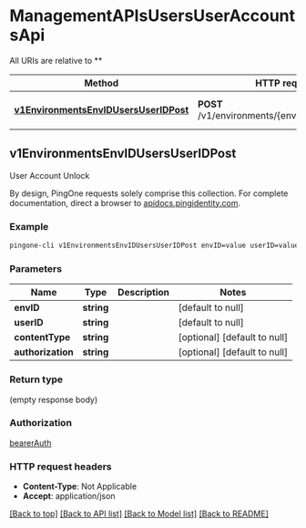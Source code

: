# ManagementAPIsUsersUserAccountsApi

All URIs are relative to **

Method | HTTP request | Description
------------- | ------------- | -------------
[**v1EnvironmentsEnvIDUsersUserIDPost**](ManagementAPIsUsersUserAccountsApi.md#v1EnvironmentsEnvIDUsersUserIDPost) | **POST** /v1/environments/{envID}/users/{userID} | User Account Unlock



## v1EnvironmentsEnvIDUsersUserIDPost

User Account Unlock

By design, PingOne requests solely comprise this collection. For complete documentation, direct a browser to <a href='https://apidocs.pingidentity.com/pingone/platform/v1/api/'>apidocs.pingidentity.com</a>.

### Example

```bash
pingone-cli v1EnvironmentsEnvIDUsersUserIDPost envID=value userID=value content-type:value Authorization:value
```

### Parameters


Name | Type | Description  | Notes
------------- | ------------- | ------------- | -------------
 **envID** | **string** |  | [default to null]
 **userID** | **string** |  | [default to null]
 **contentType** | **string** |  | [optional] [default to null]
 **authorization** | **string** |  | [optional] [default to null]

### Return type

(empty response body)

### Authorization

[bearerAuth](../README.md#bearerAuth)

### HTTP request headers

- **Content-Type**: Not Applicable
- **Accept**: application/json

[[Back to top]](#) [[Back to API list]](../README.md#documentation-for-api-endpoints) [[Back to Model list]](../README.md#documentation-for-models) [[Back to README]](../README.md)

